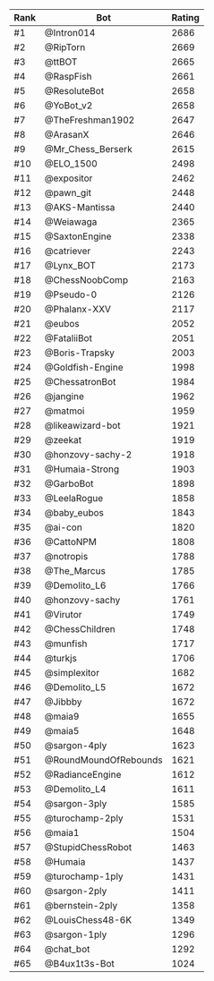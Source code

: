 Rank|Bot|Rating
---|---|---
#1|@Intron014|2686
#2|@RipTorn|2669
#3|@ttBOT|2665
#4|@RaspFish|2661
#5|@ResoluteBot|2658
#6|@YoBot_v2|2658
#7|@TheFreshman1902|2647
#8|@ArasanX|2646
#9|@Mr_Chess_Berserk|2615
#10|@ELO_1500|2498
#11|@expositor|2462
#12|@pawn_git|2448
#13|@AKS-Mantissa|2440
#14|@Weiawaga|2365
#15|@SaxtonEngine|2338
#16|@catriever|2243
#17|@Lynx_BOT|2173
#18|@ChessNoobComp|2163
#19|@Pseudo-0|2126
#20|@Phalanx-XXV|2117
#21|@eubos|2052
#22|@FataliiBot|2051
#23|@Boris-Trapsky|2003
#24|@Goldfish-Engine|1998
#25|@ChessatronBot|1984
#26|@jangine|1962
#27|@matmoi|1959
#28|@likeawizard-bot|1921
#29|@zeekat|1919
#30|@honzovy-sachy-2|1918
#31|@Humaia-Strong|1903
#32|@GarboBot|1898
#33|@LeelaRogue|1858
#34|@baby_eubos|1843
#35|@ai-con|1820
#36|@CattoNPM|1808
#37|@notropis|1788
#38|@The_Marcus|1785
#39|@Demolito_L6|1766
#40|@honzovy-sachy|1761
#41|@Virutor|1749
#42|@ChessChildren|1748
#43|@munfish|1717
#44|@turkjs|1706
#45|@simplexitor|1682
#46|@Demolito_L5|1672
#47|@Jibbby|1672
#48|@maia9|1655
#49|@maia5|1648
#50|@sargon-4ply|1623
#51|@RoundMoundOfRebounds|1621
#52|@RadianceEngine|1612
#53|@Demolito_L4|1611
#54|@sargon-3ply|1585
#55|@turochamp-2ply|1531
#56|@maia1|1504
#57|@StupidChessRobot|1463
#58|@Humaia|1437
#59|@turochamp-1ply|1431
#60|@sargon-2ply|1411
#61|@bernstein-2ply|1358
#62|@LouisChess48-6K|1349
#63|@sargon-1ply|1296
#64|@chat_bot|1292
#65|@B4ux1t3s-Bot|1024
